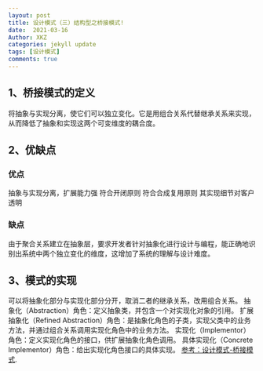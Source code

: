 ```yaml
---
layout: post
title: 设计模式（三）结构型之桥接模式!
date:  2021-03-16
Author: XKZ
categories: jekyll update
tags: [设计模式]
comments: true
---   
```

## 1、桥接模式的定义
将抽象与实现分离，使它们可以独立变化。它是用组合关系代替继承关系来实现，从而降低了抽象和实现这两个可变维度的耦合度。
## 2、优缺点
### 优点
抽象与实现分离，扩展能力强
符合开闭原则
符合合成复用原则
其实现细节对客户透明
### 缺点
由于聚合关系建立在抽象层，要求开发者针对抽象化进行设计与编程，能正确地识别出系统中两个独立变化的维度，这增加了系统的理解与设计难度。
## 3、模式的实现
可以将抽象化部分与实现化部分分开，取消二者的继承关系，改用组合关系。
抽象化（Abstraction）角色：定义抽象类，并包含一个对实现化对象的引用。
扩展抽象化（Refined Abstraction）角色：是抽象化角色的子类，实现父类中的业务方法，并通过组合关系调用实现化角色中的业务方法。
实现化（Implementor）角色：定义实现化角色的接口，供扩展抽象化角色调用。
具体实现化（Concrete Implementor）角色：给出实现化角色接口的具体实现。
[参考：设计模式-桥接模式](http://c.biancheng.net/view/1359.html "桥接模式").
